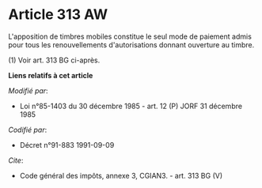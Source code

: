 # Article 313 AW

L'apposition de timbres mobiles constitue le seul mode de paiement admis pour tous les renouvellements d'autorisations
donnant ouverture au timbre. 

(1) Voir art. 313 BG ci-après.

**Liens relatifs à cet article**

_Modifié par_:

  - Loi n°85-1403 du 30 décembre 1985 - art. 12 (P) JORF 31 décembre 1985

_Codifié par_:

  - Décret n°91-883 1991-09-09

_Cite_:

  - Code général des impôts, annexe 3, CGIAN3. - art. 313 BG (V)
